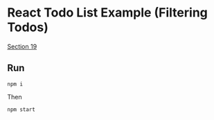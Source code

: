React Todo List Example (Filtering Todos)
=============

[Section 19](https://egghead.io/lessons/javascript-redux-react-todo-list-example-toggling-a-todo)


## Run

```
npm i
```

Then
```
npm start
```
